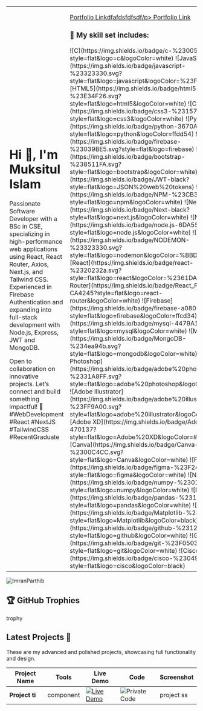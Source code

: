 <table>
    <tr>
        <td width="65%">
            <h1>Hi 👋, I'm Muksitul Islam</h1>
     <p>
    Passionate Software Developer with a BSc in CSE, specializing in high-performance web applications using React, React Router, Axios, Next.js,  and Tailwind CSS. Experienced in Firebase Authentication and expanding into full-stack development with Node.js, Express, JWT and MongoDB.
</p>

<p>
    Open to collaboration on innovative projects. Let’s connect and build something impactful! 🚀 #WebDevelopment #React #NextJS #TailwindCSS #RecentGraduate
</p>
        </td>
        <td hieght="50%">  
 
<p>
<a href="/" target="_blank">
        <p>Portfolio Linkdfafdsfdfsdf/p>
      </a>
    <a href='https://github.com/MISFOfficial/MISFOfficial'>Portfolio Link</a>
</p>
<h3>🚀 My skill set includes:</h3>
 ![C](https://img.shields.io/badge/c-%2300599C.svg?style=flat&logo=c&logoColor=white)
          ![JavaScript](https://img.shields.io/badge/javascript-%23323330.svg?style=flat&logo=javascript&logoColor=%23F7DF1E)
          ![HTML5](https://img.shields.io/badge/html5-%23E34F26.svg?style=flat&logo=html5&logoColor=white)
          ![CSS3](https://img.shields.io/badge/css3-%231572B6.svg?style=flat&logo=css3&logoColor=white)
          ![Python](https://img.shields.io/badge/python-3670A0?style=flat&logo=python&logoColor=ffdd54)
          ![Firebase](https://img.shields.io/badge/firebase-%23039BE5.svg?style=flat&logo=firebase)
          ![Bootstrap](https://img.shields.io/badge/bootstrap-%238511FA.svg?style=flat&logo=bootstrap&logoColor=white)
          ![JWT](https://img.shields.io/badge/JWT-black?style=flat&logo=JSON%20web%20tokens)
          ![NPM](https://img.shields.io/badge/NPM-%23CB3837.svg?style=flat&logo=npm&logoColor=white)
          ![Next
          JS](https://img.shields.io/badge/Next-black?style=flat&logo=next.js&logoColor=white)
          ![NodeJS](https://img.shields.io/badge/node.js-6DA55F?style=flat&logo=node.js&logoColor=white)
          ![Nodemon](https://img.shields.io/badge/NODEMON-%23323330.svg?style=flat&logo=nodemon&logoColor=%BBDEAD)
          ![React](https://img.shields.io/badge/react-%2320232a.svg?style=flat&logo=react&logoColor=%2361DAFB)
          ![React
          Router](https://img.shields.io/badge/React_Router-CA4245?style=flat&logo=react-router&logoColor=white)
          ![Firebase](https://img.shields.io/badge/firebase-a08021?style=flat&logo=firebase&logoColor=ffcd34)
          ![MySQL](https://img.shields.io/badge/mysql-4479A1.svg?style=flat&logo=mysql&logoColor=white)
          ![MongoDB](https://img.shields.io/badge/MongoDB-%234ea94b.svg?style=flat&logo=mongodb&logoColor=white)
          ![Adobe
          Photoshop](https://img.shields.io/badge/adobe%20photoshop-%2331A8FF.svg?style=flat&logo=adobe%20photoshop&logoColor=white)
          ![Adobe
          Illustrator](https://img.shields.io/badge/adobe%20illustrator-%23FF9A00.svg?style=flat&logo=adobe%20illustrator&logoColor=white)
          ![Adobe
          XD](https://img.shields.io/badge/Adobe%20XD-470137?style=flat&logo=Adobe%20XD&logoColor=#FF61F6)
          ![Canva](https://img.shields.io/badge/Canva-%2300C4CC.svg?style=flat&logo=Canva&logoColor=white)
          ![Figma](https://img.shields.io/badge/figma-%23F24E1E.svg?style=flat&logo=figma&logoColor=white)
          ![NumPy](https://img.shields.io/badge/numpy-%23013243.svg?style=flat&logo=numpy&logoColor=white)
          ![Pandas](https://img.shields.io/badge/pandas-%23150458.svg?style=flat&logo=pandas&logoColor=white)
          ![Matplotlib](https://img.shields.io/badge/Matplotlib-%23ffffff.svg?style=flat&logo=Matplotlib&logoColor=black)
          ![GitHub](https://img.shields.io/badge/github-%23121011.svg?style=flat&logo=github&logoColor=white)
          ![Git](https://img.shields.io/badge/git-%23F05033.svg?style=flat&logo=git&logoColor=white)
          ![Cisco](https://img.shields.io/badge/cisco-%23049fd9.svg?style=flat&logo=cisco&logoColor=black)

</td>
</tr>

</table>

<p align="left"> <img
        src="https://komarev.com/ghpvc/?username=ImranParthib&label=Profile%20views&color=0e75b6&style=flat"
        alt="ImranParthib" /> </p>

## 🏆 GitHub Trophies

trophy

## **Latest Projects** 🚀

These are my advanced and polished projects, showcasing full functionality and design.

<table>  
  <thead>  
    <tr>  
      <th>Project Name</th>  
      <th>Tools</th>  
      <th>Live Demo</th>  
      <th>Code</th>  
      <th>Screenshot</th>  
    </tr>  
  </thead>  
  <tbody> 
    <tr>  
      <td><strong>Project ti</strong></td>  
      <td>  
        component 
      </td>  
      <td><a href="/" target="_blank">
        <img src="https://img.shields.io/badge/-Live%20Demo-28a745?style=flat&logo=google-chrome&logoColor=white" alt="Live Demo"/>
      </a></td>  
      <td><img src="https://img.shields.io/badge/-Private%20Code-24292e?style=flat&logo=github&logoColor=white" alt="Private Code"/></td>  
      <td>project ss</td>  
    </tr> 
  </tbody>  
</table>

